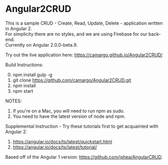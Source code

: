 # Angular2CRUD

This is a sample CRUD - Create, Read, Update, Delete - application written in Angular 2.
<br>
For simplicity there are no styles, and we are using Firebase for our back-end.
<br>
Currently on Angular 2.0.0-beta.9.

Try out the live application here: https://camargo.github.io/Angular2CRUD/

Build Instructions:

0. npm install gulp -g
1. git clone https://github.com/camargo/Angular2CRUD.git
2. npm install
3. npm start

NOTES: <br>
1. If you're on a Mac, you will need to run npm as sudo.<br>
2. You need to have the latest version of node and npm.
      
Supplemental Instruction - Try these tutorials first to get acquainted with Angular 2:

1. https://angular.io/docs/ts/latest/quickstart.html
2. https://angular.io/docs/ts/latest/tutorial/

Based off of the Angular 1 version: https://github.com/jshea/AngularCRUD.
